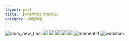 ```yaml
---
layout: post
title: 【哔哩哔哩】木鱼水心
category: 哔哩哔哩
---
```

![story_new_final](http://rbwl8nwm4.hd-bkt.clouddn.com/img/story_new_final_0322.png)
![](http://rbwl8nwm4.hd-bkt.clouddn.com/img/muyu-0319-1.png)
![](http://rbwl8nwm4.hd-bkt.clouddn.com/img/muyu-220327-1.png)
![](http://rc5p5sl4z.hd-bkt.clouddn.com/img/muyu-220509-1.jpg)
![](http://rc5p5sl4z.hd-bkt.clouddn.com/img/muyu-220509-2.jpg)
![](http://rc5p5sl4z.hd-bkt.clouddn.com/img/muyu-220509-3.jpg)
![moment-1](http://rbwl8nwm4.hd-bkt.clouddn.com/img/moment-1.png)
![wanshan](http://rbwl8nwm4.hd-bkt.clouddn.com/img/wanshan.png)
